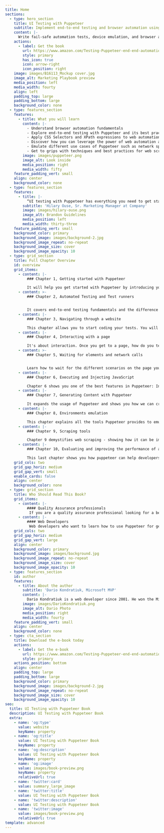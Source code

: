 ```yaml
---
title: Home
sections:
  - type: hero_section
    title: UI Testing with Puppeteer
    subtitle: Implement end-to-end testing and browser automation using JavaScript and Node.js.
    content: |-
      Write fail-safe automation tests, device emulation, and browser automation using Puppeteer’s API powered by Google
    actions:
      - label: Get the book
        url: https://www.amazon.com/Testing-Puppeteer-end-end-automation-ebook/dp/B08PFPMKFX
        style: primary
        has_icon: true
        icon: arrow-right
        icon_position: right
    image: images/B16113_Mockup cover.jpg
    image_alt: Marketing Playbook preview
    media_position: left
    media_width: fourty
    align: left
    padding_top: large
    padding_bottom: large
    background_color: none
  - type: features_section
    features:
      - title: What you will learn
        content: |-
          - Understand browser automation fundamentals
          - Explore end-to-end testing with Puppeteer and its best practices
          - Apply CSS Selectors and XPath expressions to web automation
          - Discover how you can leverage the power of web automation as a developer
          - Emulate different use cases of Puppeteer such as network speed tests and geolocation
          - Get to grips with techniques and best practices for web scraping and web content generation
        image: images/puppeteer.png
        image_alt: Look inside
        media_position: right
        media_width: fifty
    feature_padding_vert: small
    align: center
    background_color: none
  - type: features_section
    features:
      - title: |-
          “UI testing with Puppeteer has everything you need to get started with UI testing. It's the book the community was waiting for”
        subtitle: 'Hilary Ouse, Sr. Marketing Manager at Company'
        image: images/hilary-ouse.png
        image_alt: Brandon Guidelines
        media_position: left
        media_width: thirty-three
    feature_padding_vert: small
    background_color: primary
    background_image: images/background-2.jpg
    background_image_repeat: no-repeat
    background_image_size: cover
    background_image_opacity: 10
  - type: grid_section
    title: Full Chapter Overview
    id: overview
    grid_items:
      - content: |-
          ### Chapter 1, Getting started with Puppeteer

          It will help you get started with Puppeteer by introducing you to the tool and getting you acquainted with the essentials to get started. You will also cover how to write async code in JavaScript.
      - content: >-
          ### Chapter 2, Automated Testing and Test runners


          It covers end-to-end testing fundamentals and the difference between different types of tests. In the latter part of the chapter, we will cover creating and organizing a test project and getting started with test runners.
      - content: |-
          ### Chapter 3, Navigating through a website

          This chapter allows you to start coding your tests. You will learn how to launch a browser, navigate to a page and make some assertions. Then you will see how to publish your tests to the cloud to be tested.
      - content: |-
          ### Chapter 4, Interacting with a page

          It's about interaction. Once you get to a page, how do you test it? How do you simulate user interaction? This chapter takes you through the most common ways of interacting with a page. This chapter also covers some basic HTML concepts, so you can take advantage of all the tools Puppeteer provides.
      - content: >-
          ### Chapter 5, Waiting for elements and network calls


          Learn how to wait for the different scenarios on the page you are testing—waiting for the page to load, and to be ready, waiting for a button to be enabled, waiting for an Ajax call to be completed. This chapter covers all the tools that puppeteer offers to accomplish these scenarios.
      - content: |-
          ### Chapter 6, Executing and Injecting JavaScript

          Chapter 6 shows you one of the best features in Puppeteer: Injecting JavaScript code easily. In this chapter, we will leave the end-to-end testing world for a moment and dive into web-automation as a general-purpose tool.
      - content: |-
          ### Chapter 7, Generating Content with Puppeteer

          It expands the usage of Puppeteer and shows you how we can create content using puppeteer. We’ll start by learning how screenshots are created and how they can be used for regression tests. Then we will cover PDF generation, and finally, we will learn to create pages on the fly.
      - content: |-
          ### Chapter 8, Environments emulation

          This chapter explains all the tools Puppeteer provides to emulate different scenarios. It will show you how to emulate mobile devices, different screen resolutions, various network speeds, geolocation, and even things like vision deficiency.
      - content: |-
          ### Chapter 9, Scraping tools

          Chapter 9 demystifies web scraping - showing how it can be implemented for good purposes. You will learn how to create scrapers and run tasks in parallel using Puppeteer Cluster
      - content: |-
          ### Chapter 10, Evaluating and improving the performance of a website

          This last chapter shows you how puppeteer can help developers to evaluate and improve the performance of their sites. We will see how all the metrics you can see inside dev tools can be extracted and analyzed using puppeteer. This chapter also has a great introduction to Google Lighthouse and how to automate its reports and integrate them into your test.
    grid_cols: two
    grid_gap_horiz: medium
    grid_gap_vert: small
    enable_cards: false
    align: center
    background_color: none
  - type: grid_section
    title: Who Should Read This Book?
    grid_items:
      - content: |-
          #### Quality Assurance professionals
           If you are a quality assurance professional looking for a better and more modern tool to do your job, this is the book for you.
      - content: |-
          #### Web Developers
           Web developers who want to learn how to use Puppeteer for generating content, scraping websites, and evaluating website performance will find this book useful.
    grid_cols: two
    grid_gap_horiz: medium
    grid_gap_vert: large
    align: center
    background_color: primary
    background_image: images/background.jpg
    background_image_repeat: no-repeat
    background_image_size: cover
    background_image_opacity: 10
  - type: features_section
    id: author
    features:
      - title: About the author
        subtitle: 'Dario Kondratiuk, Microsoft MVP'
        content: |-
          Dario Kondratiuk is a web developer since 2001. He won the Microsoft MVP (most valuable professional) award in 2020 for his contributions to the developer’s community. Dario has been working with Puppeteer since the beta versions, back in 2017. He is the author of Puppeteer-Sharp, a Puppeteer port to .NET, and Playwright-Sharp, a Playwright port to .NET. He writes about web automation in his blog https://www.hardkoded.com, and he’s active on Stack Overflow.
        image: images/DarioKondratiuk.png
        image_alt: Dario Photo
        media_position: right
        media_width: fourty
    feature_padding_vert: small
    align: center
    background_color: none
  - type: cta_section
    title: Download the e-book today
    actions:
      - label: Get the e-book
        url: https://www.amazon.com/Testing-Puppeteer-end-end-automation-ebook/dp/B08PFPMKFX
        style: primary
    actions_position: bottom
    align: center
    padding_top: large
    padding_bottom: large
    background_color: primary
    background_image: images/background-2.jpg
    background_image_repeat: no-repeat
    background_image_size: cover
    background_image_opacity: 10
seo:
  title: UI Testing with Puppeteer Book
  description: UI Testing with Puppeteer Book
  extra:
    - name: 'og:type'
      value: website
      keyName: property
    - name: 'og:title'
      value: UI Testing with Puppeteer Book
      keyName: property
    - name: 'og:description'
      value: UI Testing with Puppeteer Book
      keyName: property
    - name: 'og:image'
      value: images/book-preview.png
      keyName: property
      relativeUrl: true
    - name: 'twitter:card'
      value: summary_large_image
    - name: 'twitter:title'
      value: UI Testing with Puppeteer Book
    - name: 'twitter:description'
      value: UI Testing with Puppeteer Book
    - name: 'twitter:image'
      value: images/book-preview.png
      relativeUrl: true
template: advanced
---
```


